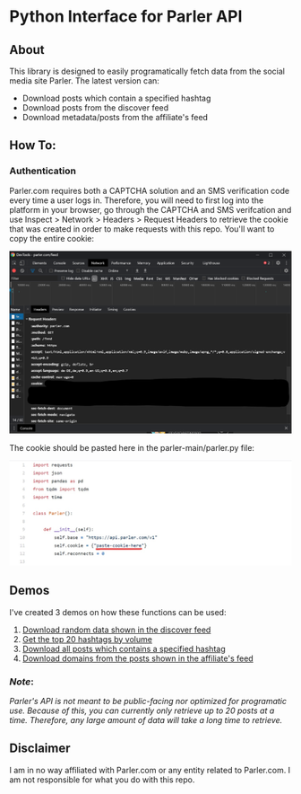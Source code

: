 # Python Interface for Parler API

## About

This library is designed to easily programatically fetch data from the social media site Parler. The latest version can:

* Download posts which contain a specified hashtag
* Download posts from the discover feed
* Download metadata/posts from the affiliate's feed

## How To:

### Authentication

Parler.com requires both a CAPTCHA solution and an SMS verification code every time a user logs in. Therefore, you will need to first log into the platform in your browser, go through the CAPTCHA and SMS verifcation and use Inspect > Network > Headers > Request Headers to retrieve the cookie that was created in order to make requests with this repo. You'll want to copy the entire cookie: 

![Parler](/screenshots/parler_screenshot.png)

The cookie should be pasted here in the parler-main/parler.py file:

![Parler.py](/screenshots/parler_screenshot_2.jpg)

## Demos

I've created 3 demos on how these functions can be used:

1. [Download random data shown in the discover feed](/demos/download_discover.py)
2. [Get the top 20 hashtags by volume](/demos/top_hashtags.py)
2. [Download all posts which contains a specified hashtag](/demos/hashtags_posts_feed.py)
3. [Download domains from the posts shown in the affiliate's feed](/demos/affiliate_domains.py)

### *Note*: 
*Parler's API is not meant to be public-facing nor optimized for programatic use. Because of this, you can currently only retrieve up to 20 posts at a time. Therefore, any large amount of data will take a long time to retrieve.*  
  
  
 ## Disclaimer
 
 I am in no way affiliated with Parler.com or any entity related to Parler.com. I am not responsible for what you do with this repo. 
